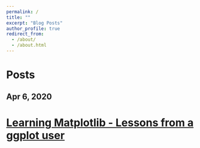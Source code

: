 ```yaml
---
permalink: /
title: ""
excerpt: "Blog Posts"
author_profile: true
redirect_from: 
  - /about/
  - /about.html
---
```


# Posts

## Apr 6, 2020

[Learning Matplotlib - Lessons from a ggplot user](/assets/posts/2020-04-06_Learning_matplotlib.html)
======
